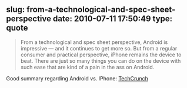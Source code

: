 slug: from-a-technological-and-spec-sheet-perspective
date: 2010-07-11 17:50:49
type: quote
---

> From a technological and spec sheet perspective, Android is impressive — and it continues to get more so. But from a regular consumer and practical perspective, iPhone remains the device to beat. There are just so many things you can do on the device with such ease that are kind of a pain in the ass on Android.

Good summary regarding Android vs. IPhone: [TechCrunch](http://techcrunch.com/2010/07/03/iphone-4-review/)
